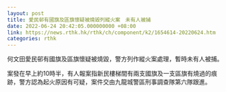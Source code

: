 ```yaml
---
layout: post
title: 愛民邨有國旗及區旗懷疑被燒毀列縱火案　未有人被捕
date: 2022-06-24 20:42:05.000000000 +08:00
link: https://news.rthk.hk/rthk/ch/component/k2/1654614-20220624.htm
categories: rthk
---
```


何文田愛民邨有國旗及區旗懷疑被燒毀，警方列作縱火案處理，暫時未有人被捕。

案發在早上約10時半，有人報案指新民樓梯間有兩支國旗及一支區旗有燒過的痕跡，警方認為起火原因有可疑，案件交由九龍城警區刑事調查隊第六隊跟進。

